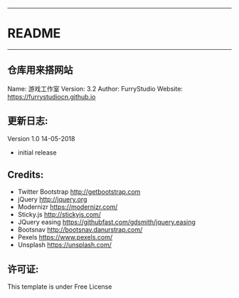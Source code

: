 -----------------------
# README
-----------------------
仓库用来搭网站
-----------------------
Name: 		游戏工作室
Version: 	3.2
Author: 	FurryStudio
Website: 	https://furrystudiocn.github.io


更新日志:
-----------------------
Version 1.0 14-05-2018
- initial release 


Credits:
-----------------------
- Twitter Bootstrap http://getbootstrap.com
- jQuery http://jquery.org
- Modernizr https://modernizr.com/
- Sticky.js http://stickyjs.com/
- JQuery easing https://githubfast.com/gdsmith/jquery.easing
- Bootsnav http://bootsnav.danurstrap.com/
- Pexels https://www.pexels.com/
- Unsplash https://unsplash.com/

许可证:
-----------------------
This template is under Free License
